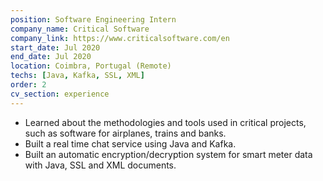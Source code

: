 ```yaml
---
position: Software Engineering Intern
company_name: Critical Software
company_link: https://www.criticalsoftware.com/en
start_date: Jul 2020
end_date: Jul 2020
location: Coimbra, Portugal (Remote)
techs: [Java, Kafka, SSL, XML]
order: 2
cv_section: experience
---
```

* Learned about the methodologies and tools used in critical projects, such as software for airplanes, trains and banks.
* Built a real time chat service using Java and Kafka.
* Built an automatic encryption/decryption system for smart meter data with Java, SSL and XML documents.